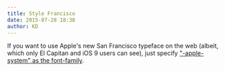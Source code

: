 ```yaml
---
title: Style Francisco 
date: 2015-07-28 18:38
author: KD
---
```

If you want to use Apple's new San Francisco typeface on the web (albeit, which only El Capitan and iOS 9 users can see), just specify ["-apple-system" as the font-family](https://www.webkit.org/blog/3709/using-the-system-font-in-web-content/).